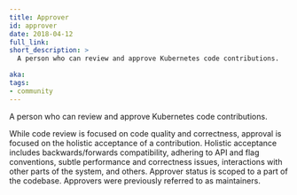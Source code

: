 ```yaml
---
title: Approver
id: approver
date: 2018-04-12
full_link:
short_description: >
  A person who can review and approve Kubernetes code contributions.

aka:
tags:
- community
---
```

 A person who can review and approve Kubernetes code contributions.

<!--more-->

While code review is focused on code quality and correctness, approval is focused on the holistic acceptance of a contribution. Holistic acceptance includes backwards/forwards compatibility, adhering to API and flag conventions, subtle performance and correctness issues, interactions with other parts of the system, and others. Approver status is scoped to a part of the codebase. Approvers were previously referred to as maintainers.